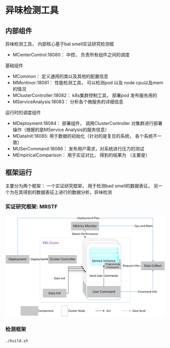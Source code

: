 # 异味检测工具


## 内部组件
异味检测工具， 内部核心基于bal smell实证研究检测框

- MCenterControl:18080： 中控， 负责所有组件之间的调度

基础组件
- MCommon： 定义通用的类以及其他的配置信息
- MMontinor:18081： 性能检测工具， 可以检测pod 以及 node cpu以及mem的情况
- MClusterController:18082： k8s集群控制工具， 部署pod 发布服务用的
- MServiceAnalysis:18083： 分析各个微服务的详细信息

运行时的调度组件
- MDeployment:18084： 部署组件， 调用ClusterController 对集群进行部署操作（根据的是MService Analysis的服务信息）
- MDataInit:18085: 用于数据的初始化（针对的是复旦的系统， 各个系统不一致）
- MUSerCommand:18086： 发布用户需求，对系统进行压力的测试
- MEmpiricalComparison： 用于实证对比， 得到的结果为 （主要是）



## 框架运行
主要分为两个框架： 一个实证研究框架， 用于检测bad smell的数据表征， 另一个为在其得到的数据表征上进行的数据分析，异味检测

### 实证研究框架: MRSTF
![](pic/ar1.png)

### 检测框架



~~~shell
./build.sh
~~~